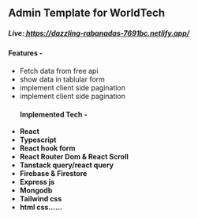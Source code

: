 <h2>Admin Template for WorldTech</h2>
<h5>Live:<a href='https://dazzling-rabanadas-7691bc.netlify.app' target="_blank"> https://dazzling-rabanadas-7691bc.netlify.app/ </a></h5>

<h4>Features -  </h4> <ul> <li>Fetch data from free api</li> <li>show data in tablular form</li> <li>implement client side pagination</li> <li>implement client side pagination</li> 


<h4>Implemented Tech -  <br> <br> <li>React</li>  <li>Typescript</li> <li>React hook form</li> <li>React Router Dom & React Scroll</li> <li>Tanstack query/react query</li> <li>Firebase & Firestore</li> <li>Express js</li>  <li>Mongodb</li> <li>Tailwind css</li> <li>html css......</li>
